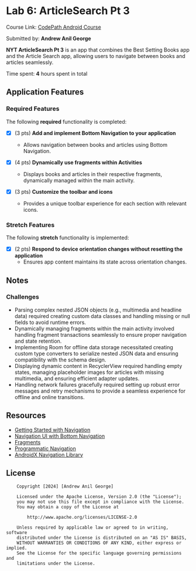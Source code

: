 # Lab 6: ArticleSearch Pt 3

Course Link: [CodePath Android Course](https://courses.codepath.org/courses/and102/unit/6)

Submitted by: **Andrew Anil George** 

**NYT ArticleSearch Pt 3** is an app that combines the Best Setting Books app and the Article Search app, allowing users to navigate between books and articles seamlessly.

Time spent: **4** hours spent in total 

## Application Features

### Required Features

The following **required** functionality is completed:

- [X] (3 pts) **Add and implement Bottom Navigation to your application**
    - Allows navigation between books and articles using Bottom Navigation.

- [X] (4 pts) **Dynamically use fragments within Activities**
    - Displays books and articles in their respective fragments, dynamically managed within the main activity.

- [X] (3 pts) **Customize the toolbar and icons**
    - Provides a unique toolbar experience for each section with relevant icons.

### Stretch Features

The following **stretch** functionality is implemented:

- [X] (2 pts) **Respond to device orientation changes without resetting the application**
    - Ensures app content maintains its state across orientation changes.


## Notes
### Challenges
- Parsing complex nested JSON objects (e.g., multimedia and headline data) required creating custom data classes and handling missing or null fields to avoid runtime errors. 
- Dynamically managing fragments within the main activity involved handling fragment transactions seamlessly to ensure proper navigation and state retention. 
- Implementing Room for offline data storage necessitated creating custom type converters to serialize nested JSON data and ensuring compatibility with the schema design. 
- Displaying dynamic content in RecyclerView required handling empty states, managing placeholder images for articles with missing multimedia, and ensuring efficient adapter updates. 
- Handling network failures gracefully required setting up robust error messages and retry mechanisms to provide a seamless experience for offline and online transitions.


## Resources

- [Getting Started with Navigation](https://developer.android.com/guide/navigation/navigation-getting-started)
- [Navigation UI with Bottom Navigation](https://developer.android.com/guide/navigation/navigation-ui)
- [Fragments](https://developer.android.com/guide/fragments)
- [Programmatic Navigation](https://developer.android.com/guide/navigation/navigation-programmatic)
- [AndroidX Navigation Library](https://developer.android.com/jetpack/androidx/releases/navigation)

## License

```plaintext
    Copyright [2024] [Andrew Anil George]

    Licensed under the Apache License, Version 2.0 (the "License");
    you may not use this file except in compliance with the License.
    You may obtain a copy of the License at

        http://www.apache.org/licenses/LICENSE-2.0

    Unless required by applicable law or agreed to in writing, software
    distributed under the License is distributed on an "AS IS" BASIS,
    WITHOUT WARRANTIES OR CONDITIONS OF ANY KIND, either express or implied.
    See the License for the specific language governing permissions and
    limitations under the License.